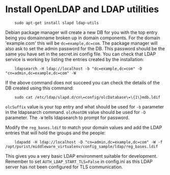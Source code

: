 # Install OpenLDAP and LDAP utilities

```
    sudo apt-get install slapd ldap-utils
```
Debian package manager will create a new DB for you with the top entry being you domainname broken up in domain components. For the domain 'example.com' this will be `dc=example,dc=com`. The package manager will also ask to set the admin password for the DB. This password should be the same you have set in the secret.ini config file.
You can check that LDAP service is working by listing the entries created by the installation:

```
    ldapsearch -H ldap://localhost -b "dc=example,dc=com" -D "cn=admin,dc=example,dc=com" -W
```
If the above command does not succeed you can check the details of the DB created using this command:

```
    sudo cat /etc/ldap/slapd.d/cn\=config/olcDatabase\=\{1\}mdb.ldif
```
`olcSuffix` value is your top entry and what should be used for `-b` parameter in the ldapsearch command. `olcRootDN` value should be used for `-D` parameter. The `-W` tells ldapsearch to prompt for password.

Modify the `reg_bases.ldif` to match your domain values and add the LDAP entries that will hold the groups and the people:

```
    ldapadd -H ldap://localhost -D "cn=admin,dc=example,dc=com" -W -f /opt/purist/middleware_virtualenv/config_sample/ldap/reg_bases.ldif
```

This gives you a very basic LDAP environment suitable for development. Remember to set `AUTH_LDAP_START_TLS=False` in config.ini as this LDAP server has not been configured for TLS communication.
